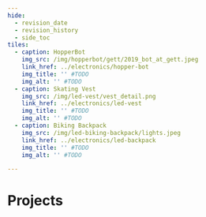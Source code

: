 ```yaml
---
hide:
  - revision_date
  - revision_history
  - side_toc
tiles:
  - caption: HopperBot
    img_src: /img/hopperbot/gett/2019_bot_at_gett.jpeg
    link_href: ../electronics/hopper-bot
    img_title: '' #TODO
    img_alt: '' #TODO
  - caption: Skating Vest
    img_src: /img/led-vest/vest_detail.png
    link_href: ../electronics/led-vest
    img_title: '' #TODO
    img_alt: '' #TODO
  - caption: Biking Backpack
    img_src: /img/led-biking-backpack/lights.jpeg
    link_href: ../electronics/led-backpack
    img_title: '' #TODO
    img_alt: '' #TODO

---
```


# Projects
